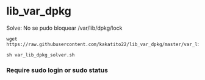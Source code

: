 # lib_var_dpkg
Solve: No se pudo bloquear /var/lib/dpkg/lock 
```
wget https://raw.githubusercontent.com/kakatito22/lib_var_dpkg/master/var_lib_dpkg_solver.sh

sh var_lib_dpkg_solver.sh

```
<h3>Require sudo login or sudo status</h3>
